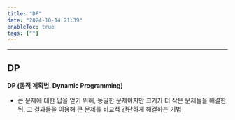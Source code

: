 ```yaml
---
title: "DP"
date: "2024-10-14 21:39"
enableToc: true
tags: [""]
---
```


<hr>

## DP

**DP (동적 계획법, Dynamic Programming)**
- 큰 문제에 대한 답을 얻기 위해, 동일한 문제이지만 크기가 더 작은 문제들을 해결한 뒤, 그 결과들을 이용해 큰 문제를 비교적 간단하게 해결하는 기법

